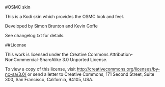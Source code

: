#OSMC skin

This is a Kodi skin which provides the OSMC look and feel.

Developed by Simon Brunton and Kevin Goffe

See changelog.txt for details

##License

This work is licensed under the Creative Commons Attribution-NonCommercial-ShareAlike 3.0 Unported License.

To view a copy of this license, visit http://creativecommons.org/licenses/by-nc-sa/3.0/
or send a letter to Creative Commons, 171 Second Street, Suite 300, San Francisco, California, 94105, USA.

